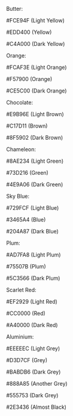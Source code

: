 Butter:

#FCE94F (Light Yellow)

#EDD400 (Yellow)

#C4A000 (Dark Yellow)

Orange:

#FCAF3E (Light Orange)

#F57900 (Orange)

#CE5C00 (Dark Orange)

Chocolate:

#E9B96E (Light Brown)

#C17D11 (Brown)

#8F5902 (Dark Brown)

Chameleon:

#8AE234 (Light Green)

#73D216 (Green)

#4E9A06 (Dark Green)

Sky Blue:

#729FCF (Light Blue)

#3465A4 (Blue)

#204A87 (Dark Blue)

Plum:

#AD7FA8 (Light Plum)

#75507B (Plum)

#5C3566 (Dark Plum)

Scarlet Red:

#EF2929 (Light Red)

#CC0000 (Red)

#A40000 (Dark Red)

Aluminium:

#EEEEEC (Light Grey)

#D3D7CF (Grey)

#BABDB6 (Dark Grey)

#888A85 (Another Grey)

#555753 (Dark Grey)

#2E3436 (Almost Black)
